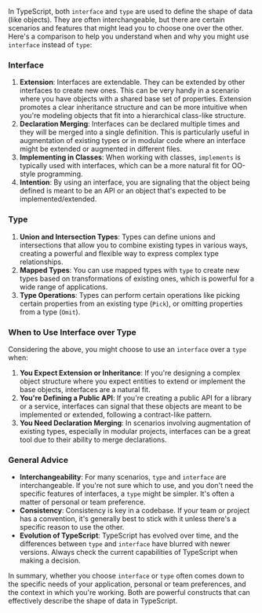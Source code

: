 In TypeScript, both `interface` and `type` are used to define the shape of data (like objects). They are often interchangeable, but there are certain scenarios and features that might lead you to choose one over the other. Here's a comparison to help you understand when and why you might use `interface` instead of `type`:
### Interface
1. **Extension**: Interfaces are extendable. They can be extended by other interfaces to create new ones. This can be very handy in a scenario where you have objects with a shared base set of properties. Extension promotes a clear inheritance structure and can be more intuitive when you're modeling objects that fit into a hierarchical class-like structure.
2. **Declaration Merging**: Interfaces can be declared multiple times and they will be merged into a single definition. This is particularly useful in augmentation of existing types or in modular code where an interface might be extended or augmented in different files.
3. **Implementing in Classes**: When working with classes, `implements` is typically used with interfaces, which can be a more natural fit for OO-style programming.
4. **Intention**: By using an interface, you are signaling that the object being defined is meant to be an API or an object that's expected to be implemented/extended.

### Type
1. **Union and Intersection Types**: Types can define unions and intersections that allow you to combine existing types in various ways, creating a powerful and flexible way to express complex type relationships.
2. **Mapped Types**: You can use mapped types with `type` to create new types based on transformations of existing ones, which is powerful for a wide range of applications.
3. **Type Operations**: Types can perform certain operations like picking certain properties from an existing type (`Pick`), or omitting properties from a type (`Omit`).

### When to Use Interface over Type

Considering the above, you might choose to use an `interface` over a `type` when:
1. **You Expect Extension or Inheritance**: If you're designing a complex object structure where you expect entities to extend or implement the base objects, interfaces are a natural fit.
2. **You're Defining a Public API**: If you're creating a public API for a library or a service, interfaces can signal that these objects are meant to be implemented or extended, following a contract-like pattern.
3. **You Need Declaration Merging**: In scenarios involving augmentation of existing types, especially in modular projects, interfaces can be a great tool due to their ability to merge declarations.
  
### General Advice
- **Interchangeability**: For many scenarios, `type` and `interface` are interchangeable. If you're not sure which to use, and you don't need the specific features of interfaces, a `type` might be simpler. It's often a matter of personal or team preference.
- **Consistency**: Consistency is key in a codebase. If your team or project has a convention, it's generally best to stick with it unless there's a specific reason to use the other.
- **Evolution of TypeScript**: TypeScript has evolved over time, and the differences between `type` and `interface` have blurred with newer versions. Always check the current capabilities of TypeScript when making a decision.

In summary, whether you choose `interface` or `type` often comes down to the specific needs of your application, personal or team preferences, and the context in which you're working. Both are powerful constructs that can effectively describe the shape of data in TypeScript.